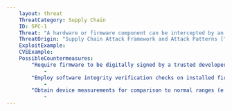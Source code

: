 ```yaml
---
    layout: threat
    ThreatCategory: Supply Chain
    ID: SPC-1
    Threat: "A hardware or firmware component can be intercepted by an adversary while in transit between supplier and acquirer, for the purpose of substitution or manipulation. Vulnerabilities: The distribution channels are susceptible to hardware or firmware"
    ThreatOrigin: "Supply Chain Attack Framework and Attack Patterns [^142]"
    ExploitExample:
    CVEExample:
    PossibleCountermeasures:
        "Require firmware to be digitally signed by a trusted developer and the signature verified prior to the component being integrated into a larger system":
            - 
        "Employ software integrity verification checks on installed firmware, which can be validated against a known-good value (e.g. brute-force resistant cryptographic hash of firmware image) to detect any modification to firmware":
            - 
        "Obtain device measurements for comparison to normal ranges (e.g., temperature, timing, EM radiation, power consumption) to detect anomalous behavior.":
            - 
---
```

